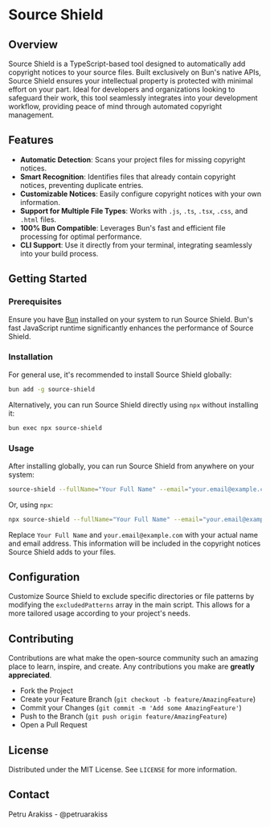 # Source Shield

## Overview

Source Shield is a TypeScript-based tool designed to automatically add copyright notices to your source files. Built exclusively on Bun's native APIs, Source Shield ensures your intellectual property is protected with minimal effort on your part. Ideal for developers and organizations looking to safeguard their work, this tool seamlessly integrates into your development workflow, providing peace of mind through automated copyright management.

## Features

- **Automatic Detection**: Scans your project files for missing copyright notices.
- **Smart Recognition**: Identifies files that already contain copyright notices, preventing duplicate entries.
- **Customizable Notices**: Easily configure copyright notices with your own information.
- **Support for Multiple File Types**: Works with `.js`, `.ts`, `.tsx`, `.css`, and `.html` files.
- **100% Bun Compatible**: Leverages Bun's fast and efficient file processing for optimal performance.
- **CLI Support**: Use it directly from your terminal, integrating seamlessly into your build process.

## Getting Started

### Prerequisites

Ensure you have [Bun](https://bun.sh) installed on your system to run Source Shield. Bun's fast JavaScript runtime significantly enhances the performance of Source Shield.

### Installation

For general use, it's recommended to install Source Shield globally:

```sh
bun add -g source-shield
```

Alternatively, you can run Source Shield directly using `npx` without installing it:

```sh
bun exec npx source-shield
```

### Usage

After installing globally, you can run Source Shield from anywhere on your system:

```sh
source-shield --fullName="Your Full Name" --email="your.email@example.com"
```

Or, using `npx`:

```sh
npx source-shield --fullName="Your Full Name" --email="your.email@example.com"
```

Replace `Your Full Name` and `your.email@example.com` with your actual name and email address. This information will be included in the copyright notices Source Shield adds to your files.

## Configuration

Customize Source Shield to exclude specific directories or file patterns by modifying the `excludedPatterns` array in the main script. This allows for a more tailored usage according to your project's needs.

## Contributing

Contributions are what make the open-source community such an amazing place to learn, inspire, and create. Any contributions you make are **greatly appreciated**.

- Fork the Project
- Create your Feature Branch (`git checkout -b feature/AmazingFeature`)
- Commit your Changes (`git commit -m 'Add some AmazingFeature'`)
- Push to the Branch (`git push origin feature/AmazingFeature`)
- Open a Pull Request

## License

Distributed under the MIT License. See `LICENSE` for more information.

## Contact

Petru Arakiss - @petruarakiss

